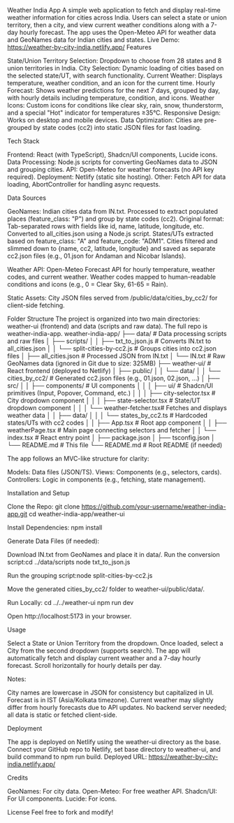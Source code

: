Weather India App
A simple web application to fetch and display real-time weather information for cities across India. Users can select a state or union territory, then a city, and view current weather conditions along with a 7-day hourly forecast. The app uses the Open-Meteo API for weather data and GeoNames data for Indian cities and states.
Live Demo: https://weather-by-city-india.netlify.app/
Features

State/Union Territory Selection: Dropdown to choose from 28 states and 8 union territories in India.
City Selection: Dynamic loading of cities based on the selected state/UT, with search functionality.
Current Weather: Displays temperature, weather condition, and an icon for the current time.
Hourly Forecast: Shows weather predictions for the next 7 days, grouped by day, with hourly details including temperature, condition, and icons.
Weather Icons: Custom icons for conditions like clear sky, rain, snow, thunderstorm, and a special "Hot" indicator for temperatures ≥35°C.
Responsive Design: Works on desktop and mobile devices.
Data Optimization: Cities are pre-grouped by state codes (cc2) into static JSON files for fast loading.

Tech Stack

Frontend: React (with TypeScript), Shadcn/UI components, Lucide icons.
Data Processing: Node.js scripts for converting GeoNames data to JSON and grouping cities.
API: Open-Meteo for weather forecasts (no API key required).
Deployment: Netlify (static site hosting).
Other: Fetch API for data loading, AbortController for handling async requests.

Data Sources

GeoNames: Indian cities data from IN.txt. Processed to extract populated places (feature_class: "P") and group by state codes (cc2).
Original format: Tab-separated rows with fields like id, name, latitude, longitude, etc.
Converted to all_cities.json using a Node.js script.
States/UTs extracted based on feature_class: "A" and feature_code: "ADM1".
Cities filtered and slimmed down to {name, cc2, latitude, longitude} and saved as separate cc2.json files (e.g., 01.json for Andaman and Nicobar Islands).


Weather API: Open-Meteo Forecast API for hourly temperature, weather codes, and current weather.
Weather codes mapped to human-readable conditions and icons (e.g., 0 = Clear Sky, 61-65 = Rain).


Static Assets: City JSON files served from /public/data/cities_by_cc2/ for client-side fetching.

Folder Structure
The project is organized into two main directories: weather-ui (frontend) and data (scripts and raw data). The full repo is weather-india-app.
weather-india-app/
├── data/                          # Data processing scripts and raw files
│   ├── scripts/
│   │   ├── txt_to_json.js         # Converts IN.txt to all_cities.json
│   │   └── split-cities-by-cc2.js # Groups cities into cc2.json files
│   ├── all_cities.json            # Processed JSON from IN.txt
│   └── IN.txt                     # Raw GeoNames data (ignored in Git due to size: 325MB)
├── weather-ui/                    # React frontend (deployed to Netlify)
│   ├── public/
│   │   └── data/
│   │       └── cities_by_cc2/     # Generated cc2.json files (e.g., 01.json, 02.json, ...)
│   ├── src/
│   │   ├── components/            # UI components
│   │   │   ├── ui/                # Shadcn/UI primitives (Input, Popover, Command, etc.)
│   │   │   ├── city-selector.tsx  # City dropdown component
│   │   │   ├── state-selector.tsx # State/UT dropdown component
│   │   │   └── weather-fetcher.tsx# Fetches and displays weather data
│   │   ├── data/
│   │   │   └── states_by_cc2.ts   # Hardcoded states/UTs with cc2 codes
│   │   ├── App.tsx                # Root app component
│   │   ├── weatherPage.tsx        # Main page connecting selectors and fetcher
│   │   └── index.tsx              # React entry point
│   ├── package.json
│   ├── tsconfig.json
│   └── README.md                  # This file
└── README.md                      # Root README (if needed)

The app follows an MVC-like structure for clarity:

Models: Data files (JSON/TS).
Views: Components (e.g., selectors, cards).
Controllers: Logic in components (e.g., fetching, state management).

Installation and Setup

Clone the Repo:
git clone https://github.com/your-username/weather-india-app.git
cd weather-india-app/weather-ui


Install Dependencies:
npm install


Generate Data Files (if needed):

Download IN.txt from GeoNames and place it in data/.
Run the conversion script:cd ../data/scripts
node txt_to_json.js


Run the grouping script:node split-cities-by-cc2.js


Move the generated cities_by_cc2/ folder to weather-ui/public/data/.


Run Locally:
cd ../../weather-ui
npm run dev

Open http://localhost:5173 in your browser.


Usage

Select a State or Union Territory from the dropdown.
Once loaded, select a City from the second dropdown (supports search).
The app will automatically fetch and display current weather and a 7-day hourly forecast.
Scroll horizontally for hourly details per day.

Notes:

City names are lowercase in JSON for consistency but capitalized in UI.
Forecast is in IST (Asia/Kolkata timezone).
Current weather may slightly differ from hourly forecasts due to API updates.
No backend server needed; all data is static or fetched client-side.

Deployment

The app is deployed on Netlify using the weather-ui directory as the base.
Connect your GitHub repo to Netlify, set base directory to weather-ui, and build command to npm run build.
Deployed URL: https://weather-by-city-india.netlify.app/

Credits

GeoNames: For city data.
Open-Meteo: For free weather API.
Shadcn/UI: For UI components.
Lucide: For icons.

License
Feel free to fork and modify!